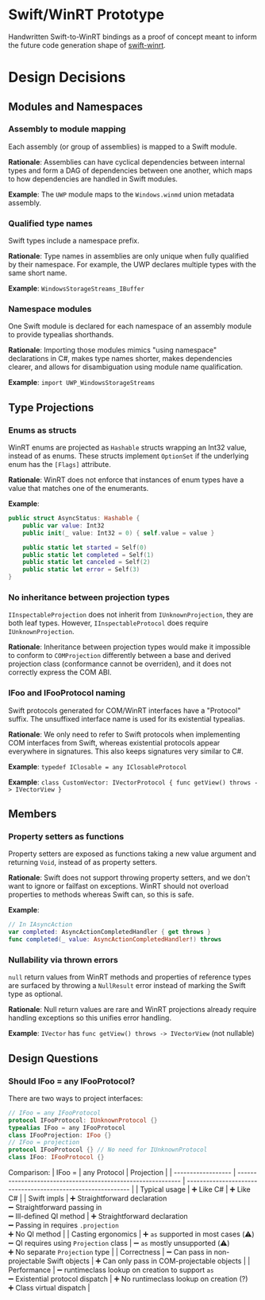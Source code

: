 # Swift/WinRT Prototype

Handwritten Swift-to-WinRT bindings as a proof of concept meant to inform the future code generation shape of [swift-winrt](https://github.com/tristanlabelle/swift-winrt).

# Design Decisions
## Modules and Namespaces
### Assembly to module mapping
Each assembly (or group of assemblies) is mapped to a Swift module.

**Rationale**: Assemblies can have cyclical dependencies between internal types and form a DAG of dependencies between one another, which maps to how dependencies are handled in Swift modules.

**Example**: The `UWP` module maps to the `Windows.winmd` union metadata assembly.

### Qualified type names
Swift types include a namespace prefix.

**Rationale**: Type names in assemblies are only unique when fully qualified by their namespace. For example, the UWP declares multiple types with the same short name.

**Example**: `WindowsStorageStreams_IBuffer`

### Namespace modules
One Swift module is declared for each namespace of an assembly module to provide typealias shorthands.

**Rationale**: Importing those modules mimics "using namespace" declarations in C#, makes type names shorter, makes dependencies clearer, and allows for disambiguation using module name qualification.

**Example**: `import UWP_WindowsStorageStreams`

## Type Projections
### Enums as structs
WinRT enums are projected as `Hashable` structs wrapping an Int32 value, instead of as enums. These structs implement `OptionSet` if the underlying enum has the `[Flags]` attribute.

**Rationale**: WinRT does not enforce that instances of enum types have a value that matches one of the enumerants.

**Example**:
```swift
public struct AsyncStatus: Hashable {
    public var value: Int32
    public init(_ value: Int32 = 0) { self.value = value }

    public static let started = Self(0)
    public static let completed = Self(1)
    public static let canceled = Self(2)
    public static let error = Self(3)
}
```

### No inheritance between projection types
`IInspectableProjection` does not inherit from `IUnknownProjection`, they are both leaf types. However, `IInspectableProtocol` does require `IUnknownProjection`.

**Rationale**: Inheritance between projection types would make it impossible to conform to `COMProjection` differently between a base and derived projection class (conformance cannot be overriden), and it does not correctly express the COM ABI.

### IFoo and IFooProtocol naming
Swift protocols generated for COM/WinRT interfaces have a "Protocol" suffix. The unsuffixed interface name is used for its existential typealias.

**Rationale**: We only need to refer to Swift protocols when implementing COM interfaces from Swift, whereas existential protocols appear everywhere in signatures. This also keeps signatures very similar to C#.

**Example**: `typedef IClosable = any IClosableProtocol`

**Example**: `class CustomVector: IVectorProtocol { func getView() throws -> IVectorView }`

## Members
### Property setters as functions
Property setters are exposed as functions taking a new value argument and returning `Void`, instead of as property setters.

**Rationale**: Swift does not support throwing property setters, and we don't want to ignore or failfast on exceptions. WinRT should not overload properties to methods whereas Swift can, so this is safe.

**Example**:
```swift 
// In IAsyncAction
var completed: AsyncActionCompletedHandler { get throws }
func completed(_ value: AsyncActionCompletedHandler!) throws
```

### Nullability via thrown errors
`null` return values from WinRT methods and properties of reference types are surfaced by throwing a `NullResult` error instead of marking the Swift type as optional.

**Rationale**: Null return values are rare and WinRT projections already require handling exceptions so this unifies error handling.

**Example**: `IVector` has `func getView() throws -> IVectorView` (not nullable)

## Design Questions
### Should IFoo = any IFooProtocol?
There are two ways to project interfaces:
```swift
// IFoo = any IFooProtocol
protocol IFooProtocol: IUnknownProtocol {}
typealias IFoo = any IFooProtocol
class IFooProjection: IFoo {}
// IFoo = projection
protocol IFooProtocol {} // No need for IUnknownProtocol
class IFoo: IFooProtocol {}
```

Comparison:
| IFoo =             | any Protocol                                                 | Projection                                                   |
| ------------------ | ------------------------------------------------------------ | ------------------------------------------------------------ |
| Typical usage      | ➕ Like C#                                                    | ➕ Like C#                                                    |
| Swift impls        | ➕ Straightforward declaration<br />➖ Straightforward passing in<br />➖ Ill-defined QI method | ➕ Straightforward declaration<br />➖ Passing in requires `.projection`<br />➕ No QI method |
| Casting ergonomics | ➕ `as` supported in most cases (⚠️)<br />➖ QI requires using `Projection` class | ➖ `as` mostly unsupported (⚠️)<br />➕ No separate `Projection` type |
| Correctness        | ➖ Can pass in non-projectable Swift objects                  | ➕ Can only pass in COM-projectable objects                   |
| Performance        | ➖ runtimeclass lookup on creation to support `as`<br />➖ Existential protocol dispatch | ➕ No runtimeclass lookup on creation (?) <br />➕ Class virtual dispatch |

